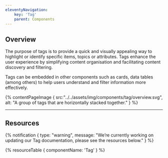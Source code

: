 ```yaml
---
eleventyNavigation:
    key: 'Tag'
    parent: Components
---
```


## Overview
The purpose of tags is to provide a quick and visually appealing way to highlight or identify specific items, topics or attributes. Tags enhance the user experience by simplifying content organisation and facilitating content discovery and filtering.

Tags can be embedded in other components such as cards, data tables (among others) to help users understand and filter information more effectively.

{% contentPageImage {
    src:"../../assets/img/components/tag/overview.svg",
    alt: "A group of tags that are horizontally stacked together."
} %}

---

## Resources

{% notification {
  type: "warning",
  message: "We’re currently working on updating our Tag documentation, please see the resources below."
} %}

{% resourceTable {
    componentName: 'Tag'
} %}
